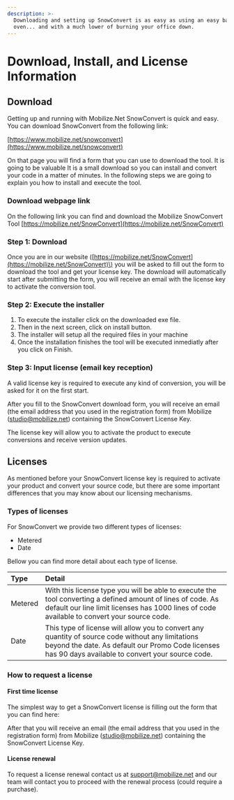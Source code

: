 ```yaml
---
description: >-
  Downloading and setting up SnowConvert is as easy as using an easy bake
  oven... and with a much lower of burning your office down.
---
```


# Download, Install, and License Information

## Download

Getting up and running with Mobilize.Net SnowConvert is quick and easy. You can download SnowConvert from the following link:

[https://www.mobilize.net/snowconvert](https://www.mobilize.net/snowconvert)

On that page you will find a form that you can use to download the tool. It is going to be valuable It is a small download so you can install and convert your code in a matter of minutes. In the following steps we are going to explain you how to install and execute the tool.

### Download webpage link

On the following link you can find and download the Mobilize SnowConvert Tool [https://mobilize.net/SnowConvert](https://mobilize.net/SnowConvert)

### Step 1: Download

Once you are in our website \([https://mobilize.net/SnowConvert](https://mobilize.net/SnowConvert)\) you will be asked to fill out the form to download the tool and get your license key. The download will automatically start after submitting the form, you will receive an email with the license key to activate the conversion tool.

### Step 2: Execute the installer

1. To execute the installer click on the downloaded exe file. 
2. Then in the next screen, click on install button. 
3. The installer will setup all the required files in your machine 
4. Once the installation finishes the tool will be executed inmediatly after you click on Finish. 

### Step 3: Input license \(email key reception\)

A valid license key is required to execute any kind of conversion, you will be asked for it on the first start.

After you fill to the SnowConvert download form, you will receive an email \(the email address that you used in the registration form\) from Mobilize \(studio@mobilize.net\) containing the SnowConvert License Key.

The license key will allow you to activate the product to execute conversions and receive version updates.

## Licenses

As mentioned before your SnowConvert license key is required to activate your product and convert your source code, but there are some important differences that you may know about our licensing mechanisms.

### Types of licenses

For SnowConvert we provide two different types of licenses:

* Metered
* Date

Bellow you can find more detail about each type of license.

| Type | Detail |
| :--- | :--- |
| Metered | With this license type you will be able to execute the tool converting a defined amount of lines of code. As default our line limit licenses has 1000 lines of code available to convert your source code. |
| Date | This type of license will allow you to convert any quantity of source code without any limitations beyond the date. As default our Promo Code licenses has 90 days available to convert your source code. |

### How to request a license

#### First time license

The simplest way to get a SnowConvert license is filling out the form that you can find here: 

After that you will receive an email \(the email address that you used in the registration form\) from Mobilize \([studio@mobilize.net](mailto:studio@mobilize.net)\) containing the SnowConvert License Key. 

#### License renewal

To request a license renewal contact us at [support@mobilize.net](mailto:support@mobilize.net) and our team will contact you to proceed with the renewal process \(could require a purchase\).

